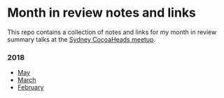 # Month in review notes and links
This repo contains a collection of notes and links for my month in review summary talks at the [Sydney CocoaHeads meetup](https://www.meetup.com/en-AU/sydneycocoaheads/).

### 2018
* [May](/2018-05/2018-05.md)
* [March](/2018-05/2018-03.md)
* [February](/2018-05/2018-02.md)

